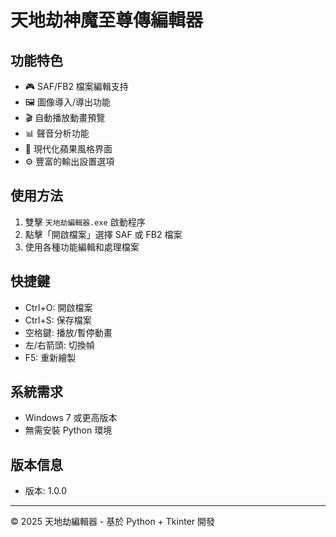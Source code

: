 # 天地劫神魔至尊傳編輯器

## 功能特色
- 🎮 SAF/FB2 檔案編輯支持
- 🖼️ 圖像導入/導出功能
- 🎬 自動播放動畫預覽
- 📊 聲音分析功能
- 🍎 現代化蘋果風格界面
- ⚙️ 豐富的輸出設置選項

## 使用方法
1. 雙擊 `天地劫編輯器.exe` 啟動程序
2. 點擊「開啟檔案」選擇 SAF 或 FB2 檔案
3. 使用各種功能編輯和處理檔案

## 快捷鍵
- Ctrl+O: 開啟檔案
- Ctrl+S: 保存檔案
- 空格鍵: 播放/暫停動畫
- 左/右箭頭: 切換幀
- F5: 重新繪製

## 系統需求
- Windows 7 或更高版本
- 無需安裝 Python 環境

## 版本信息
- 版本: 1.0.0

---
© 2025 天地劫編輯器 - 基於 Python + Tkinter 開發
